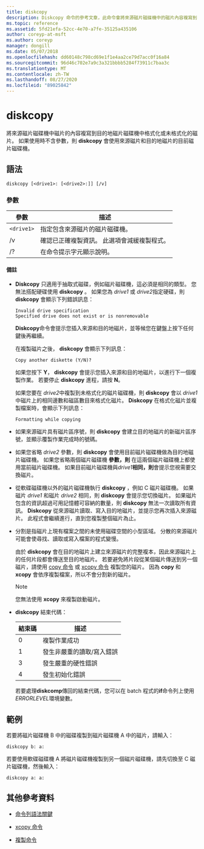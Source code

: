 ```yaml
---
title: diskcopy
description: Diskcopy 命令的參考文章，此命令會將來源磁片磁碟機中的磁片內容複寫到目的地磁片磁碟機中格式化或未格式化的磁片。
ms.topic: reference
ms.assetid: 5fd21efa-52cc-4e70-a7fe-35125a435106
author: coreyp-at-msft
ms.author: coreyp
manager: dongill
ms.date: 05/07/2018
ms.openlocfilehash: dd60148c798cd69e1f1e4aa2ce79d7acc0f16a84
ms.sourcegitcommit: 96d46c702e7a9c3a321bbbb5284f73911c7baa3c
ms.translationtype: MT
ms.contentlocale: zh-TW
ms.lasthandoff: 08/27/2020
ms.locfileid: "89025842"
---
```

# <a name="diskcopy"></a>diskcopy

將來源磁片磁碟機中磁片的內容複寫到目的地磁片磁碟機中格式化或未格式化的磁片。 如果使用時不含參數，則 **diskcopy** 會使用來源磁片和目的地磁片的目前磁片磁碟機。

## <a name="syntax"></a>語法

```
diskcopy [<drive1>: [<drive2>:]] [/v]
```

### <a name="parameters"></a>參數

| 參數 | 描述 |
| --------- | ----------- |
| `<drive1>` | 指定包含來源磁片的磁片磁碟機。 |
| /v | 確認已正確複製資訊。 此選項會減緩複製程式。 |
| /? | 在命令提示字元顯示說明。 |

#### <a name="remarks"></a>備註

- **Diskcopy** 只適用于抽取式磁碟，例如磁片磁碟機，這必須是相同的類型。 您無法搭配硬碟使用 **diskcopy** 。 如果您為 *drive1* 或 *drive2*指定硬碟，則 **diskcopy** 會顯示下列錯誤訊息：

    ```
    Invalid drive specification
    Specified drive does not exist or is nonremovable
    ```

    **Diskcopy**命令會提示您插入來源和目的地磁片，並等候您在鍵盤上按下任何鍵後再繼續。

    在複製磁片之後， **diskcopy** 會顯示下列訊息：

    ```
    Copy another diskette (Y/N)?
    ```

    如果您按下 **Y**， **diskcopy** 會提示您插入來源和目的地磁片，以進行下一個複製作業。 若要停止 **diskcopy** 進程，請按 **N**。

    如果您要在 *drive2*中複製到未格式化的磁片磁碟機，則 **diskcopy** 會以 *drive1*中磁片上的相同邊數和磁區數目來格式化磁片。 **Diskcopy** 在格式化磁片並複製檔案時，會顯示下列訊息：

    ```
    Formatting while copying
    ```

- 如果來源磁片具有磁片區序號，則 **diskcopy** 會建立目的地磁片的新磁片區序號，並顯示覆製作業完成時的號碼。

- 如果您省略 *drive2* 參數，則 **diskcopy** 會使用目前磁片磁碟機做為目的地磁片磁碟機。 如果您省略兩個磁片磁碟機 **參數，則** 在這兩個磁片磁碟機上都使用當前磁片磁碟機。 如果目前磁片磁碟機與*drive1***相同，則**會提示您視需要交換磁片。

- 從軟碟磁碟機以外的磁片磁碟機執行 **diskcopy** ，例如 C 磁片磁碟機。 如果磁片 *drive1* 和磁片 *drive2* 相同，則 **diskcopy** 會提示您切換磁片。 如果磁片包含的資訊超過可用記憶體可容納的數量，則 **diskcopy** 無法一次讀取所有資訊。 **Diskcopy** 從來源磁片讀取、寫入目的地磁片，並提示您再次插入來源磁片。 此程式會繼續進行，直到您複製整個磁片為止。

- 分割是指磁片上現有檔案之間的未使用磁碟空間的小型區域。 分散的來源磁片可能會使尋找、讀取或寫入檔案的程式變慢。

    由於 **diskcopy** 會在目的地磁片上建立來源磁片的完整複本，因此來源磁片上的任何片段都會傳送至目的地磁片。 若要避免將片段從某個磁片傳送到另一個磁片，請使用 [copy 命令](copy.md) 或 [xcopy 命令](xcopy.md) 複製您的磁片。 因為 **copy** 和 **xcopy** 會依序複製檔案，所以不會分割新的磁片。

    > [!NOTE]
    > 您無法使用 **xcopy** 來複製啟動磁片。

- **diskcopy** 結束代碼：

    | 結束碼 | 描述 |
    | --------- | ----------- |
    | 0 | 複製作業成功 |
    | 1 | 發生非嚴重的讀取/寫入錯誤 |
    | 3 | 發生嚴重的硬性錯誤 |
    | 4 | 發生初始化錯誤 |

    若要處理**diskcomp**傳回的結束代碼，您可以在 batch 程式的**if**命令列上使用*ERRORLEVEL*環境變數。

## <a name="examples"></a>範例

若要將磁片磁碟機 B 中的磁碟複製到磁片磁碟機 A 中的磁片，請輸入：

```
diskcopy b: a:
```

若要使用軟碟磁碟機 A 將磁片磁碟機複製到另一個磁片磁碟機，請先切換至 C 磁片磁碟機，然後輸入：

```
diskcopy a: a:
```

## <a name="additional-references"></a>其他參考資料

- [命令列語法關鍵](command-line-syntax-key.md)

- [xcopy 命令](xcopy.md)

- [複製命令](copy.md)
